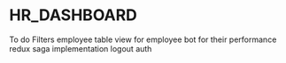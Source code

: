 # HR_DASHBOARD

To do
Filters employee
table view for employee
bot for their performance
redux saga implementation
logout
auth
